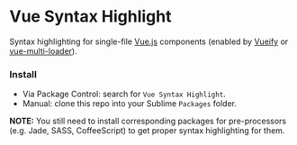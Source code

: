 # Vue Syntax Highlight

Syntax highlighting for single-file [Vue.js](http://vuejs.org) components (enabled by [Vueify](https://github.com/vuejs/vueify) or [vue-multi-loader](https://github.com/Q42/vue-multi-loader)).

### Install

- Via Package Control: search for `Vue Syntax Highlight`.
- Manual: clone this repo into your Sublime `Packages` folder.

**NOTE:** You still need to install corresponding packages for pre-processors (e.g. Jade, SASS, CoffeeScript) to get proper syntax highlighting for them.